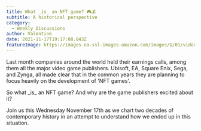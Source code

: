 ```yaml
---
title: What _is_ an NFT game? 🎮💰
subtitle: A historical perspective
category:
  - Weekly Discussions
author: Valentine
date: 2021-11-17T19:17:08.843Z
featureImage: https://images-na.ssl-images-amazon.com/images/G/01/videogames/detail-page/tf2_1_lg.jpg
---
```

<!--StartFragment-->

Last month companies around the world held their earnings calls, among them all the major video game publishers. Ubisoft, EA, Square Enix, Sega, and Zynga, all made clear that in the common years they are planning to focus heavily on the development of 'NFT games'.



So what \_is\_ an NFT game? And why are the game publishers excited about it?



Join us this Wednesday November 17th as we chart two decades of contemporary history in an attempt to understand how we ended up in this situation.

<!--EndFragment-->